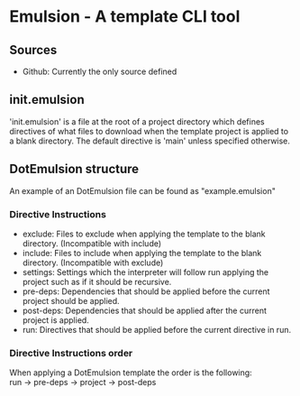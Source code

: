 # Emulsion - A template CLI tool

## Sources
- Github: Currently the only source defined

## init.emulsion
'init.emulsion' is a file at the root of a project directory which defines directives of what files
to download when the template project is applied to a blank directory. The default directive is 'main' 
unless specified otherwise.

## DotEmulsion structure
An example of an DotEmulsion file can be found as "example.emulsion"
### Directive Instructions
- exclude: Files to exclude when applying the template to the blank directory. (Incompatible with include)
- include: Files to include when applying the template to the blank directory. (Incompatible with exclude)
- settings: Settings which the interpreter will follow run applying the project such as if it should be recursive.
- pre-deps: Dependencies that should be applied before the current project should be applied.
- post-deps: Dependencies that should be applied after the current project is applied.
- run: Directives that should be applied before the current directive in run.

### Directive Instructions order
When applying a DotEmulsion template the order is the following:  
run -> pre-deps -> project -> post-deps
